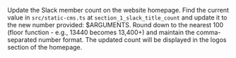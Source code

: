 Update the Slack member count on the website homepage. Find the current value in `src/static-cms.ts` at `section_1_slack_title_count` and update it to the new number provided: $ARGUMENTS. Round down to the nearest 100 (floor function - e.g., 13440 becomes 13,400+) and maintain the comma-separated number format. The updated count will be displayed in the logos section of the homepage.